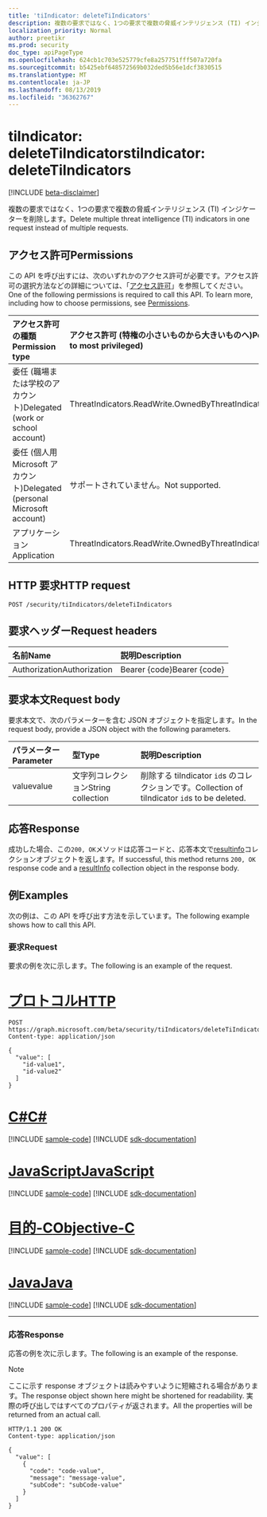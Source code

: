 ```yaml
---
title: 'tiIndicator: deleteTiIndicators'
description: 複数の要求ではなく、1つの要求で複数の脅威インテリジェンス (TI) インジケーターを削除します。
localization_priority: Normal
author: preetikr
ms.prod: security
doc_type: apiPageType
ms.openlocfilehash: 624cb1c703e525779cfe8a257751fff507a720fa
ms.sourcegitcommit: b5425ebf648572569b032ded5b56e1dcf3830515
ms.translationtype: MT
ms.contentlocale: ja-JP
ms.lasthandoff: 08/13/2019
ms.locfileid: "36362767"
---
```

# <a name="tiindicator-deletetiindicators"></a><span data-ttu-id="9c332-103">tiIndicator: deleteTiIndicators</span><span class="sxs-lookup"><span data-stu-id="9c332-103">tiIndicator: deleteTiIndicators</span></span>

[!INCLUDE [beta-disclaimer](../../includes/beta-disclaimer.md)]

<span data-ttu-id="9c332-104">複数の要求ではなく、1つの要求で複数の脅威インテリジェンス (TI) インジケーターを削除します。</span><span class="sxs-lookup"><span data-stu-id="9c332-104">Delete multiple threat intelligence (TI) indicators in one request instead of multiple requests.</span></span>

## <a name="permissions"></a><span data-ttu-id="9c332-105">アクセス許可</span><span class="sxs-lookup"><span data-stu-id="9c332-105">Permissions</span></span>

<span data-ttu-id="9c332-p101">この API を呼び出すには、次のいずれかのアクセス許可が必要です。アクセス許可の選択方法などの詳細については、「[アクセス許可](/graph/permissions-reference)」を参照してください。</span><span class="sxs-lookup"><span data-stu-id="9c332-p101">One of the following permissions is required to call this API. To learn more, including how to choose permissions, see [Permissions](/graph/permissions-reference).</span></span>

| <span data-ttu-id="9c332-108">アクセス許可の種類</span><span class="sxs-lookup"><span data-stu-id="9c332-108">Permission type</span></span> | <span data-ttu-id="9c332-109">アクセス許可 (特権の小さいものから大きいものへ)</span><span class="sxs-lookup"><span data-stu-id="9c332-109">Permissions (from least to most privileged)</span></span> |
|:---------------------------------------|:--------------------------------------------|
| <span data-ttu-id="9c332-110">委任 (職場または学校のアカウント)</span><span class="sxs-lookup"><span data-stu-id="9c332-110">Delegated (work or school account)</span></span>     | <span data-ttu-id="9c332-111">ThreatIndicators.ReadWrite.OwnedBy</span><span class="sxs-lookup"><span data-stu-id="9c332-111">ThreatIndicators.ReadWrite.OwnedBy</span></span> |
| <span data-ttu-id="9c332-112">委任 (個人用 Microsoft アカウント)</span><span class="sxs-lookup"><span data-stu-id="9c332-112">Delegated (personal Microsoft account)</span></span> | <span data-ttu-id="9c332-113">サポートされていません。</span><span class="sxs-lookup"><span data-stu-id="9c332-113">Not supported.</span></span> |
| <span data-ttu-id="9c332-114">アプリケーション</span><span class="sxs-lookup"><span data-stu-id="9c332-114">Application</span></span>                            | <span data-ttu-id="9c332-115">ThreatIndicators.ReadWrite.OwnedBy</span><span class="sxs-lookup"><span data-stu-id="9c332-115">ThreatIndicators.ReadWrite.OwnedBy</span></span> |

## <a name="http-request"></a><span data-ttu-id="9c332-116">HTTP 要求</span><span class="sxs-lookup"><span data-stu-id="9c332-116">HTTP request</span></span>

<!-- { "blockType": "ignored" } -->

```http
POST /security/tiIndicators/deleteTiIndicators
```

## <a name="request-headers"></a><span data-ttu-id="9c332-117">要求ヘッダー</span><span class="sxs-lookup"><span data-stu-id="9c332-117">Request headers</span></span>

| <span data-ttu-id="9c332-118">名前</span><span class="sxs-lookup"><span data-stu-id="9c332-118">Name</span></span>          | <span data-ttu-id="9c332-119">説明</span><span class="sxs-lookup"><span data-stu-id="9c332-119">Description</span></span>   |
|:--------------|:--------------|
| <span data-ttu-id="9c332-120">Authorization</span><span class="sxs-lookup"><span data-stu-id="9c332-120">Authorization</span></span> | <span data-ttu-id="9c332-121">Bearer {code}</span><span class="sxs-lookup"><span data-stu-id="9c332-121">Bearer {code}</span></span> |

## <a name="request-body"></a><span data-ttu-id="9c332-122">要求本文</span><span class="sxs-lookup"><span data-stu-id="9c332-122">Request body</span></span>

<span data-ttu-id="9c332-123">要求本文で、次のパラメーターを含む JSON オブジェクトを指定します。</span><span class="sxs-lookup"><span data-stu-id="9c332-123">In the request body, provide a JSON object with the following parameters.</span></span>

| <span data-ttu-id="9c332-124">パラメーター</span><span class="sxs-lookup"><span data-stu-id="9c332-124">Parameter</span></span>    | <span data-ttu-id="9c332-125">型</span><span class="sxs-lookup"><span data-stu-id="9c332-125">Type</span></span>        | <span data-ttu-id="9c332-126">説明</span><span class="sxs-lookup"><span data-stu-id="9c332-126">Description</span></span> |
|:-------------|:------------|:------------|
|<span data-ttu-id="9c332-127">value</span><span class="sxs-lookup"><span data-stu-id="9c332-127">value</span></span>|<span data-ttu-id="9c332-128">文字列コレクション</span><span class="sxs-lookup"><span data-stu-id="9c332-128">String collection</span></span>| <span data-ttu-id="9c332-129">削除する tiIndicator `id`s のコレクションです。</span><span class="sxs-lookup"><span data-stu-id="9c332-129">Collection of tiIndicator `id`s to be deleted.</span></span> |

## <a name="response"></a><span data-ttu-id="9c332-130">応答</span><span class="sxs-lookup"><span data-stu-id="9c332-130">Response</span></span>

<span data-ttu-id="9c332-131">成功した場合、この`200, OK`メソッドは応答コードと、応答本文で[resultinfo](../resources/resultinfo.md)コレクションオブジェクトを返します。</span><span class="sxs-lookup"><span data-stu-id="9c332-131">If successful, this method returns `200, OK` response code and a [resultInfo](../resources/resultinfo.md) collection object in the response body.</span></span>

## <a name="examples"></a><span data-ttu-id="9c332-132">例</span><span class="sxs-lookup"><span data-stu-id="9c332-132">Examples</span></span>

<span data-ttu-id="9c332-133">次の例は、この API を呼び出す方法を示しています。</span><span class="sxs-lookup"><span data-stu-id="9c332-133">The following example shows how to call this API.</span></span>

### <a name="request"></a><span data-ttu-id="9c332-134">要求</span><span class="sxs-lookup"><span data-stu-id="9c332-134">Request</span></span>

<span data-ttu-id="9c332-135">要求の例を次に示します。</span><span class="sxs-lookup"><span data-stu-id="9c332-135">The following is an example of the request.</span></span>

# <a name="httptabhttp"></a>[<span data-ttu-id="9c332-136">プロトコル</span><span class="sxs-lookup"><span data-stu-id="9c332-136">HTTP</span></span>](#tab/http)
<!-- {
  "blockType": "request",
  "name": "tiindicator_deletetiindicators"
}-->

```http
POST https://graph.microsoft.com/beta/security/tiIndicators/deleteTiIndicators
Content-type: application/json

{
  "value": [
    "id-value1",
    "id-value2"
  ]
}
```
# <a name="ctabcsharp"></a>[<span data-ttu-id="9c332-137">C#</span><span class="sxs-lookup"><span data-stu-id="9c332-137">C#</span></span>](#tab/csharp)
[!INCLUDE [sample-code](../includes/snippets/csharp/tiindicator-deletetiindicators-csharp-snippets.md)]
[!INCLUDE [sdk-documentation](../includes/snippets/snippets-sdk-documentation-link.md)]

# <a name="javascripttabjavascript"></a>[<span data-ttu-id="9c332-138">JavaScript</span><span class="sxs-lookup"><span data-stu-id="9c332-138">JavaScript</span></span>](#tab/javascript)
[!INCLUDE [sample-code](../includes/snippets/javascript/tiindicator-deletetiindicators-javascript-snippets.md)]
[!INCLUDE [sdk-documentation](../includes/snippets/snippets-sdk-documentation-link.md)]

# <a name="objective-ctabobjc"></a>[<span data-ttu-id="9c332-139">目的-C</span><span class="sxs-lookup"><span data-stu-id="9c332-139">Objective-C</span></span>](#tab/objc)
[!INCLUDE [sample-code](../includes/snippets/objc/tiindicator-deletetiindicators-objc-snippets.md)]
[!INCLUDE [sdk-documentation](../includes/snippets/snippets-sdk-documentation-link.md)]

# <a name="javatabjava"></a>[<span data-ttu-id="9c332-140">Java</span><span class="sxs-lookup"><span data-stu-id="9c332-140">Java</span></span>](#tab/java)
[!INCLUDE [sample-code](../includes/snippets/java/tiindicator-deletetiindicators-java-snippets.md)]
[!INCLUDE [sdk-documentation](../includes/snippets/snippets-sdk-documentation-link.md)]

---


### <a name="response"></a><span data-ttu-id="9c332-141">応答</span><span class="sxs-lookup"><span data-stu-id="9c332-141">Response</span></span>

<span data-ttu-id="9c332-142">応答の例を次に示します。</span><span class="sxs-lookup"><span data-stu-id="9c332-142">The following is an example of the response.</span></span>

> [!NOTE]
> <span data-ttu-id="9c332-143">ここに示す response オブジェクトは読みやすいように短縮される場合があります。</span><span class="sxs-lookup"><span data-stu-id="9c332-143">The response object shown here might be shortened for readability.</span></span> <span data-ttu-id="9c332-144">実際の呼び出しではすべてのプロパティが返されます。</span><span class="sxs-lookup"><span data-stu-id="9c332-144">All the properties will be returned from an actual call.</span></span>

<!-- {
  "blockType": "response",
  "truncated": true,
  "@odata.type": "microsoft.graph.resultInfo",
  "isCollection": true
} -->

```http
HTTP/1.1 200 OK
Content-type: application/json

{
  "value": [
    {
      "code": "code-value",
      "message": "message-value",
      "subCode": "subCode-value"
    }
  ]
}
```

<!-- uuid: 16cd6b66-4b1a-43a1-adaf-3a886856ed98
2019-02-04 14:57:30 UTC -->
<!-- {
  "type": "#page.annotation",
  "description": "tiIndicator: deleteTiIndicators",
  "keywords": "",
  "section": "documentation",
  "tocPath": "",
  "suppressions": [
  ]
}-->
